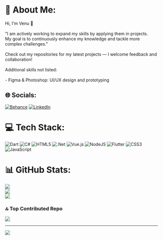 # 🦇 About Me: 
Hi, I'm Venu 👋<br><br>"I am actively working to expand my skills by applying them in projects.<br>My goal is to continuously enhance my knowledge and tackle more complex challenges."<br><br>Check out my repositories for my latest projects — I welcome feedback and collaboration!<br><br>Additional skills not listed:<br><br>- Figma & Photoshop: UI/UX design and prototyping


## 🌐 Socials:
[![Behance](https://img.shields.io/badge/Behance-1769ff?logo=behance&logoColor=white)](https://www.behance.net/venurshmanivan) [![LinkedIn](https://img.shields.io/badge/LinkedIn-%230077B5.svg?logo=linkedin&logoColor=white)](https://www.linkedin.com/in/venurshan-manivannan-034592231/) 

# 💻 Tech Stack:
![Dart](https://img.shields.io/badge/dart-%230175C2.svg?style=flat&logo=dart&logoColor=white) ![C#](https://img.shields.io/badge/c%23-%23239120.svg?style=flat&logo=csharp&logoColor=white) ![HTML5](https://img.shields.io/badge/html5-%23E34F26.svg?style=flat&logo=html5&logoColor=white) ![.Net](https://img.shields.io/badge/.NET-5C2D91?style=flat&logo=.net&logoColor=white) ![Vue.js](https://img.shields.io/badge/vue.js-%2335495e.svg?style=flat&logo=vuedotjs&logoColor=%234FC08D) ![NodeJS](https://img.shields.io/badge/node.js-6DA55F?style=flat&logo=node.js&logoColor=white) ![Flutter](https://img.shields.io/badge/Flutter-%2302569B.svg?style=flat&logo=Flutter&logoColor=white) ![CSS3](https://img.shields.io/badge/css3-%231572B6.svg?style=flat&logo=css3&logoColor=white) ![JavaScript](https://img.shields.io/badge/javascript-%23323330.svg?style=flat&logo=javascript&logoColor=%23F7DF1E)
# 📊 GitHub Stats:
![](https://github-readme-stats.vercel.app/api/top-langs/?username=venu21-dev&theme=graywhite&hide_border=false&include_all_commits=true&count_private=false&layout=compact)<br/>
![](https://github-readme-stats.vercel.app/api?username=venu21-dev&theme=graywhite&hide_border=false&include_all_commits=true&count_private=false)<br/>
![](https://github-readme-streak-stats.herokuapp.com/?user=venu21-dev&theme=graywhite&hide_border=false)<br/>

### 🔝 Top Contributed Repo
![](https://github-contributor-stats.vercel.app/api?username=venu21-dev&limit=5&theme=graywhite&combine_all_yearly_contributions=true)

---
[![](https://visitcount.itsvg.in/api?id=venu21-dev&icon=0&color=0)](https://visitcount.itsvg.in)

<!-- Proudly created with GPRM ( https://gprm.itsvg.in ) -->

<!---
venu21-dev/venu21-dev is a ✨ special ✨ repository because its `README.md` (this file) appears on your GitHub profile.
You can click the Preview link to take a look at your changes.
--->
